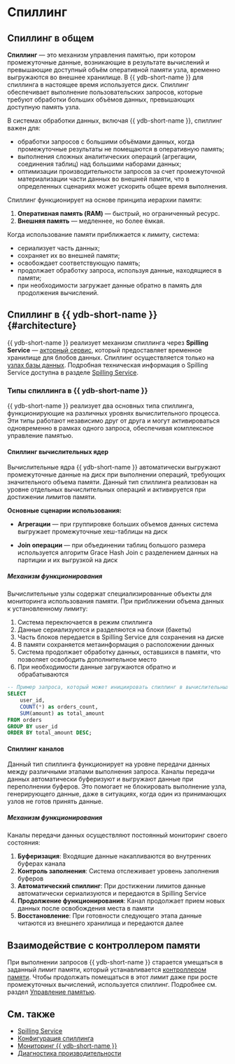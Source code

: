 # Спиллинг

## Спиллинг в общем

**Спиллинг** — это механизм управления памятью, при котором промежуточные данные, возникающие в результате вычислений и превышающие доступный объём оперативной памяти узла, временно выгружаются во внешнее хранилище. В {{ ydb-short-name }} для спиллинга в настоящее время используется диск. Спиллинг обеспечивает выполнение пользовательских запросов, которые требуют обработки больших объёмов данных, превышающих доступную память узла.

В системах обработки данных, включая {{ ydb-short-name }}, спиллинг важен для:

- обработки запросов с большими объёмами данных, когда промежуточные результаты не помещаются в оперативную память;
- выполнения сложных аналитических операций (агрегации, соединения таблиц) над большими наборами данных;
- оптимизации производительности запросов за счет промежуточной материализации части данных во внешней памяти, что в определенных сценариях может ускорить общее время выполнения.

Спиллинг функционирует на основе принципа иерархии памяти:

1. **Оперативная память (RAM)** — быстрый, но ограниченный ресурс.
2. **Внешняя память** — медленнее, но более ёмкая.

Когда использование памяти приближается к лимиту, система:

- сериализует часть данных;
- сохраняет их во внешней памяти;
- освобождает соответствующую память;
- продолжает обработку запроса, используя данные, находящиеся в памяти;
- при необходимости загружает данные обратно в память для продолжения вычислений.


## Спиллинг в {{ ydb-short-name }} {#architecture}

{{ ydb-short-name }} реализует механизм спиллинга через **Spilling Service** — [акторный сервис](glossary.md#actor-service), который предоставляет временное хранилище для блобов данных. Спиллинг осуществляется только на [узлах базы данных](glossary.md#database-node). Подробная техническая информация о Spilling Service доступна в разделе [Spilling Service](../contributor/spilling-service.md).

### Типы спиллинга в {{ ydb-short-name }}

{{ ydb-short-name }} реализует два основных типа спиллинга, функционирующие на различных уровнях вычислительного процесса. Эти типы работают независимо друг от друга и могут активироваться одновременно в рамках одного запроса, обеспечивая комплексное управление памятью.

#### Спиллинг вычислительных ядер

Вычислительные ядра {{ ydb-short-name }} автоматически выгружают промежуточные данные на диск при выполнении операций, требующих значительного объема памяти. Данный тип спиллинга реализован на уровне отдельных вычислительных операций и активируется при достижении лимитов памяти.

**Основные сценарии использования:**

* **Агрегации** — при группировке больших объемов данных система выгружает промежуточные хеш-таблицы на диск

* **Join операции** — при объединении таблиц большого размера используется алгоритм Grace Hash Join с разделением данных на партиции и их выгрузкой на диск

##### Механизм функционирования

Вычислительные узлы содержат специализированные объекты для мониторинга использования памяти. При приближении объема данных к установленному лимиту:

1. Система переключается в режим спиллинга
2. Данные сериализуются и разделяются на блоки (бакеты)
3. Часть блоков передается в Spilling Service для сохранения на диске
4. В памяти сохраняется метаинформация о расположении данных
5. Система продолжает обработку данных, оставшихся в памяти, что позволяет освободить дополнительное место
6. При необходимости данные загружаются обратно и обрабатываются

```sql
-- Пример запроса, который может инициировать спиллинг в вычислительных ядрах
SELECT
    user_id,
    COUNT(*) as orders_count,
    SUM(amount) as total_amount
FROM orders
GROUP BY user_id
ORDER BY total_amount DESC;
```

#### Спиллинг каналов

Данный тип спиллинга функционирует на уровне передачи данных между различными этапами выполнения запроса. Каналы передачи данных автоматически буферизуют и выгружают данные при переполнении буферов. Это помогает не блокировать выполнение узла, генерирующего данные, даже в ситуациях, когда один из принимающих узлов не готов принять данные.

##### Механизм функционирования

Каналы передачи данных осуществляют постоянный мониторинг своего состояния:

1. **Буферизация**: Входящие данные накапливаются во внутренних буферах канала
2. **Контроль заполнения**: Система отслеживает уровень заполнения буферов
3. **Автоматический спиллинг**: При достижении лимитов данные автоматически сериализуются и передаются в Spilling Service
4. **Продолжение функционирования**: Канал продолжает прием новых данных после освобождения места в памяти
5. **Восстановление**: При готовности следующего этапа данные читаются из внешнего хранилища и передаются далее

## Взаимодействие с контроллером памяти

При выполнении запросов {{ ydb-short-name }} старается умещаться в заданный лимит памяти, который устанавливается [контроллером памяти](../../reference/configuration/memory_controller_config.md). Чтобы продолжать помещаться в этот лимит даже при росте промежуточных вычислений, используется спиллинг. Подробнее см. раздел [Управление памятью](../../reference/configuration/table_service_config.md#memory-management).

## См. также

- [Spilling Service](../contributor/spilling-service.md)
- [Конфигурация спиллинга](../reference/configuration/table_service_config.md)
- [Мониторинг {{ ydb-short-name }}](../devops/observability/monitoring.md)
- [Диагностика производительности](../troubleshooting/performance/index.md)
